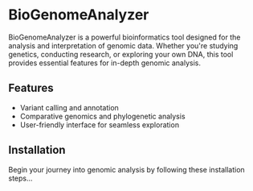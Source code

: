 # BioGenomeAnalyzer

BioGenomeAnalyzer is a powerful bioinformatics tool designed for the analysis and interpretation of genomic data. Whether you're studying genetics, conducting research, or exploring your own DNA, this tool provides essential features for in-depth genomic analysis.

## Features
- Variant calling and annotation
- Comparative genomics and phylogenetic analysis
- User-friendly interface for seamless exploration

## Installation
Begin your journey into genomic analysis by following these installation steps...
